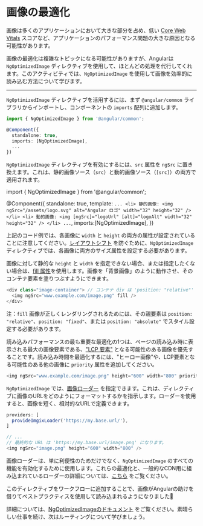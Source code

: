 # 画像の最適化

画像は多くのアプリケーションにおいて大きな部分を占め、低い [Core Web Vitals](https://web.dev/explore/learn-core-web-vitals) スコアなど、アプリケーションのパフォーマンス問題の大きな原因となる可能性があります。

画像の最適化は複雑なトピックになる可能性がありますが、Angularは `NgOptimizedImage` ディレクティブを使用して、ほとんどの処理を代行してくれます。このアクティビティでは、`NgOptimizedImage` を使用して画像を効率的に読み込む方法について学びます。

<hr>

<docs-workflow>

<docs-step title="NgOptimizedImage ディレクティブのインポート">

`NgOptimizedImage` ディレクティブを活用するには、まず `@angular/common` ライブラリからインポートし、コンポーネントの `imports` 配列に追加します。

```ts
import { NgOptimizedImage } from '@angular/common';

@Component({
  standalone: true,
  imports: [NgOptimizedImage],
  ...
})
```

</docs-step>

<docs-step title="src 属性を ngSrc に更新">

`NgOptimizedImage` ディレクティブを有効にするには、`src` 属性を `ngSrc` に置き換えます。これは、静的画像ソース（`src`）と動的画像ソース（`[src]`）の両方で適用されます。

<docs-code language="ts" highlight="[[9], [13]]">
import { NgOptimizedImage } from '@angular/common';

@Component({
  standalone: true,
  template: `
    ...
    <li>
      静的画像:
      <img ngSrc="/assets/logo.svg" alt="Angular ロゴ" width="32" height="32" />
    </li>
    <li>
      動的画像:
      <img [ngSrc]="logoUrl" [alt]="logoAlt" width="32" height="32" />
    </li>
    ...
  `,
  imports:[NgOptimizedImage],
})
</docs-code>

</docs-step>

<docs-step title="width と height 属性を追加">

上記のコード例では、各画像に `width` と `height` の両方の属性が設定されていることに注意してください。[レイアウトシフト](https://web.dev/articles/cls) を防ぐために、`NgOptimizedImage` ディレクティブでは、各画像に両方のサイズ属性を設定する必要があります。

画像に対して静的な `height` と `width` を指定できない場合、または指定したくない場合は、[fill 属性](https://web.dev/articles/cls)を使用します。画像を「背景画像」のように動作させ、そのコンテナ要素を塗りつぶすようにできます。

```ts
<div class="image-container"> // コンテナ div は 'position: "relative"'
  <img ngSrc="www.example.com/image.png" fill />
</div>
```

注：`fill` 画像が正しくレンダリングされるためには、その親要素は `position: "relative"`、`position: "fixed"`、または `position: "absolute"` でスタイル設定する必要があります。

</docs-step>

<docs-step title="重要な画像を優先">

読み込みパフォーマンスの最も重要な最適化の1つは、ページの読み込み時に表示される最大の画像要素である、["LCP 要素"](https://web.dev/articles/optimize-lcp) となる可能性のある画像を優先することです。読み込み時間を最適化するには、"ヒーロー画像"や、LCP要素となる可能性のある他の画像に `priority` 属性を追加してください。

```ts
<img ngSrc="www.example.com/image.png" height="600" width="800" priority />
```

</docs-step>

<docs-step title="オプション：画像ローダーを使用する">

`NgOptimizedImage` では、[画像ローダー](guide/image-optimization#configuring-an-image-loader-for-ngoptimizedimage) を指定できます。これは、ディレクティブに画像のURLをどのようにフォーマットするかを指示します。ローダーを使用すると、画像を短く、相対的なURLで定義できます。

```ts
providers: [
  provideImgixLoader('https://my.base.url/'),
]

// ...
// 最終的な URL は 'https://my.base.url/image.png' になります。
<img ngSrc="image.png" height="600" width="800" />
```

画像ローダーは、単に利便性のためだけでなく、`NgOptimizedImage` のすべての機能を有効化するために使用します。これらの最適化と、一般的なCDN用に組み込まれているローダーの詳細については、[こちら](guide/image-optimization#configuring-an-image-loader-for-ngoptimizedimage) をご覧ください。

</docs-step>

</docs-workflow>

このディレクティブをワークフローに追加することで、画像がAngularの助けを借りてベストプラクティスを使用して読み込まれるようになりました🎉

詳細については、[NgOptimizedImageのドキュメント](guide/image-optimization) をご覧ください。素晴らしい仕事を続け、次はルーティングについて学びましょう。
